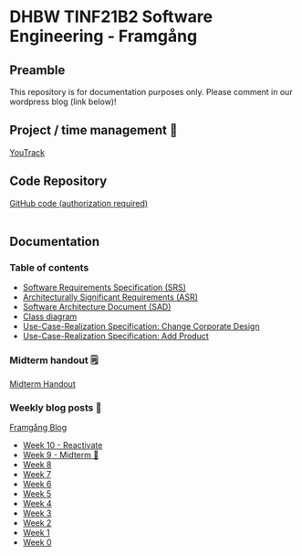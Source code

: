 # DHBW TINF21B2 Software Engineering - Framgång
## Preamble
This repository is for documentation purposes only. Please comment in our wordpress blog (link below)!
&nbsp;  

## Project / time management 📅
[YouTrack](https://jan-nie.youtrack.cloud/agiles/131-9/current)
&nbsp;  

## Code Repository
[GitHub code (authorization required)](https://github.com/jan-nie/dhbw-software-engineering)  
&nbsp;  

## Documentation

### Table of contents
- [Software Requirements Specification (SRS)](https://github.com/jan-nie/dhbw-framgang/blob/main/srs/SoftwareRequirementsSpecification.md)
- [Architecturally Significant Requirements (ASR)](https://github.com/jan-nie/dhbw-framgang/blob/main/asr/asr.md)
- [Software Architecture Document (SAD)](https://github.com/jan-nie/dhbw-framgang/blob/main/sad/SoftwareArchitectureDocument.md)
- [Class diagram](https://github.com/jan-nie/dhbw-framgang/blob/main/classes/classdiagram.md)
- [Use-Case-Realization Specification: Change Corporate Design](https://dhbwse.files.wordpress.com/2022/11/ucrs_corporatedesign.pdf)
- [Use-Case-Realization Specification: Add Product](https://dhbwse.files.wordpress.com/2022/11/ucrs_addproduct.pdf)
&nbsp;  

### Midterm handout 🗒️
[Midterm Handout](https://github.com/jan-nie/dhbw-framgang/blob/main/Software%20Engineering%20Handout%20Midterm.pdf)
&nbsp;  

### Weekly blog posts 📰
[Framgång Blog](https://dhbwse.wordpress.com/blog/)
- [Week 10 - Reactivate](https://dhbwse.wordpress.com/2023/04/05/week-10-reactivation/)
- [Week 9 - Midterm 🎉](https://dhbwse.wordpress.com/2022/12/31/midterm/)
- [Week 8](https://dhbwse.wordpress.com/2022/12/06/week-8-sad/)
- [Week 7](https://dhbwse.wordpress.com/2022/11/29/week-7-asr-analysis/)
- [Week 6](https://dhbwse.wordpress.com/2022/11/22/week-6-live-demo-2/)
- [Week 5](https://dhbwse.wordpress.com/2022/11/15/week-5-live-demo/)
- [Week 4](https://dhbwse.wordpress.com/2022/11/04/week-4-classes/)
- [Week 3](https://dhbwse.wordpress.com/2022/11/01/week-3-activity-diagram-uml-sequence-diagram/)
- [Week 2](https://dhbwse.wordpress.com/2022/10/25/week-2-srs-is-finished/)
- [Week 1](https://dhbwse.wordpress.com/2022/10/18/week-1-youtrack-is-initialized/)
- [Week 0](https://dhbwse.wordpress.com/2022/10/07/project-scope/)

